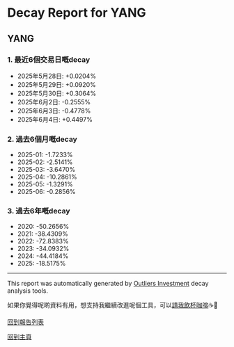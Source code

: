 # Decay Report for YANG

## YANG

### 1. 最近6個交易日嘅decay

- 2025年5月28日: +0.0204%
- 2025年5月29日: +0.0920%
- 2025年5月30日: +0.3064%
- 2025年6月2日: -0.2555%
- 2025年6月3日: -0.4778%
- 2025年6月4日: +0.4497%

### 2. 過去6個月嘅decay

- 2025-01: -1.7233%
- 2025-02: -2.5141%
- 2025-03: -3.6470%
- 2025-04: -10.2861%
- 2025-05: -1.3291%
- 2025-06: -0.2856%

### 3. 過去6年嘅decay

- 2020: -50.2656%
- 2021: -38.4309%
- 2022: -72.8383%
- 2023: -34.0932%
- 2024: -44.4184%
- 2025: -18.5175%

------------------------------
This report was automatically generated by [Outliers Investment](https://outliersecon.github.io/Outliers-Investment/) decay analysis tools.

如果你覺得呢啲資料有用，想支持我繼續改進呢個工具，可以[請我飲杯咖啡](https://buymeacoffee.com/outliersecon)☕🙏

[回到報告列表](https://outliersecon.github.io/Outliers-Investment/reports/reports_public)

[回到主頁](https://outliersecon.github.io/Outliers-Investment/)